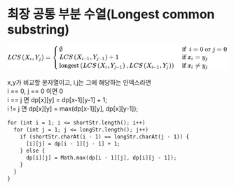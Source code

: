 # 최장 공통 부분 수열(Longest common substring)  

![lcs](lcs.svg)  

x,y가 비교할 문자열이고, i,j는 그에 해당하는 인덱스라면  
i == 0, j == 0 이면 0  
i == j 면 dp[x][y] = dp[x-1][y-1] + 1;  
i != j 면 dp[x][y] = max(dp[x-1][y], dp[x][y-1]);  

```  
for (int i = 1; i <= shortStr.length(); i++)
  for (int j = 1; j <= longStr.length(); j++)
    if (shortStr.charAt(i - 1) == longStr.charAt(j - 1)) {
      [i][j] = dp[i - 1][j - 1] + 1;
    } else {
      dp[i][j] = Math.max(dp[i - 1][j], dp[i][j - 1]);
    }
  }
}
```
